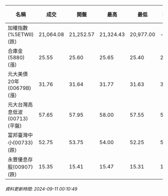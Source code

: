 | 名稱 | 成交 | 開盤 | 最高 | 最低 | 均價 | 成交金額(億) | 昨收 | 漲跌幅 | 漲跌 | 總量 | 昨量 | 振幅 |
| -------- | -------- | -------- | -------- |-------- | -------- | -------- |-------- |-------- |-------- | -------- | -------- |-------- |
|加權指數(%5ETWII) (跌)|21,064.08|21,252.57|21,324.43|20,977.00|-|3,294.07|21,144.44|0.38%|80.36|7,229,531|0|1.64%|
|合庫金(5880) (漲)|25.55|25.60|25.65|25.40|25.51|1.59|25.50|0.20%|0.05|6,217|10,652|0.98%|
|元大美債20年(00679B) (漲)|31.76|31.64|31.77|31.63|31.70|20.42|31.45|0.99%|0.31|64,415|48,850|0.45%|
|元大台灣高息低波(00713) (平盤)|57.65|57.95|58.00|57.55|57.75|6.49|57.65|0.00%|0.00|11,240|14,197|0.78%|
|富邦臺灣中小(00733) (跌)|52.75|53.75|54.00|52.25|53.04|0.846|53.45|1.31%|0.70|1,595|1,479|3.27%|
|永豐優息存股(00907) (跌)|15.35|15.41|15.47|15.31|15.38|0.468|15.38|0.20%|0.03|3,045|2,919|1.04%|
###### 資料更新時間: 2024-09-11 00:10:49